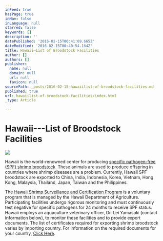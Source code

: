 ```yaml
---
inFeed: true
hasPage: true
inNav: false
inLanguage: null
starred: false
keywords: []
description: ''
datePublished: '2016-02-15T00:41:09.665Z'
dateModified: '2016-02-15T00:40:54.164Z'
title: Hawaii—List of Broodstock Facilities
author: []
authors: []
publisher:
  name: null
  domain: null
  url: null
  favicon: null
sourcePath: _posts/2016-02-15-hawaiilist-of-broodstock-facilities.md
published: true
url: hawaiilist-of-broodstock-facilities/index.html
_type: Article

---
```

# Hawaii---List of Broodstock Facilities
![](https://the-grid-user-content.s3-us-west-2.amazonaws.com/0e4d4daa-bf90-409a-bd8e-989d52eec487.jpg)

Hawaii is the world-renowned center for producing [specific pathogen-free (SPF) shrimp broodstock][0].  These animals are used to produce offspring in countries where shrimp diseases are a problem.  Currently, Hawaii SPF broodstock are exported to China, India, Indonesia, Korea, Vietnam, Hong Kong, Malaysia, Thailand, Japan, Taiwan and the Philippines.

The [Hawaii Shrimp Surveillance and Certification Program][1] is a voluntary program that is managed by the Hawaii Department of Agriculture.  Participating facilities undergo rigorous monitoring and must continuously test negative for specific pathogens for 24 months to receive SPF status.  Hawaii employs an aquaculture veterinary officer, Dr. Lei Yamasaki (contact information below), to monitor these facilities and to provide export documents.  The list of certificates required for exporting shrimp broodstock varies by importing country.  For information on the required documents for your country, [Click Here][2].

[0]: https://www.shrimpnews.com/FreeReportsFolder/NewsReportsFolder/USAhiSPFBroodstockExportsSetRecord.html
[1]: http://www.ctahr.hawaii.edu/sustainag/workshop/downloads/tilapia/8_Yamasaki_HawaiiShrimp.pdf
[2]: http://hdoa.hawaii.gov/ai/files/2013/03/Shrimp-Export-Table-2013.pdf